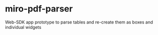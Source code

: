 # miro-pdf-parser
Web-SDK app prototype to parse tables and re-create them as boxes and individual widgets
